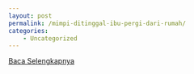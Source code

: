 ```yaml
---
layout: post
permalink: /mimpi-ditinggal-ibu-pergi-dari-rumah/
categories:
    - Uncategorized
---
```


[Baca Selengkapnya](/10)
